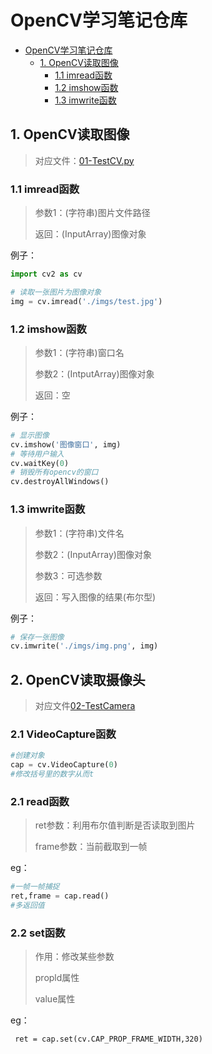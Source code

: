 #  OpenCV学习笔记仓库

- [OpenCV学习笔记仓库](#opencv学习笔记仓库)
  - [1. OpenCV读取图像](#1-opencv读取图像)
    - [1.1 imread函数](#11-imread函数)
    - [1.2 imshow函数](#12-imshow函数)
    - [1.3 imwrite函数](#13-imwrite函数)

## 1. OpenCV读取图像

> 对应文件：[01-TestCV.py](./01-TestCV.py)

### 1.1 imread函数

> 参数1：(字符串)图片文件路径
>
> 返回：(InputArray)图像对象

例子：

```python
import cv2 as cv

# 读取一张图片为图像对象
img = cv.imread('./imgs/test.jpg')
```

### 1.2 imshow函数

> 参数1：(字符串)窗口名
>
> 参数2：(IntputArray)图像对象
>
> 返回：空

例子：

```python
# 显示图像
cv.imshow('图像窗口', img)
# 等待用户输入
cv.waitKey(0)
# 销毁所有opencv的窗口
cv.destroyAllWindows()
```

### 1.3 imwrite函数

> 参数1：(字符串)文件名
>
> 参数2：(InputArray)图像对象
>
> 参数3：可选参数
>
> 返回：写入图像的结果(布尔型)

例子：

```python
# 保存一张图像
cv.imwrite('./imgs/img.png', img)
```

## 2. OpenCV读取摄像头



> 对应文件[02-TestCamera](C:\Users\kk\Desktop\鱼鱼鱼\opencv)

### 2.1 VideoCapture函数

```python
#创建对象
cap = cv.VideoCapture(0)
#修改括号里的数字从而t
```

### 2.1 read函数

> ret参数：利用布尔值判断是否读取到图片
>
> frame参数：当前截取到一帧

eg：

```python
#一帧一帧捕捉
ret,frame = cap.read()
#多返回值
```

###  2.2  set函数

> 作用：修改某些参数
>
> propld属性
>
> value属性

eg：

```pyt
 ret = cap.set(cv.CAP_PROP_FRAME_WIDTH,320)
```

